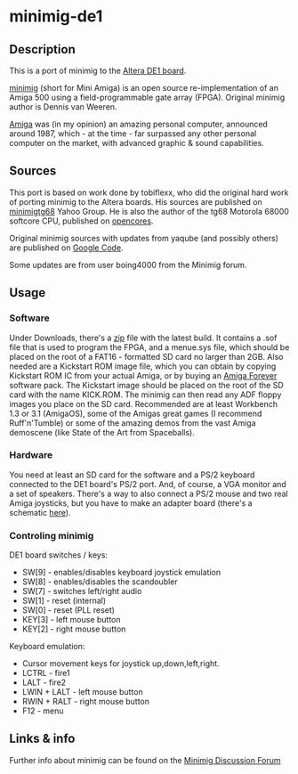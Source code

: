 # minimig-de1


## Description

This is a port of minimig to the [Altera DE1 board](http://www.altera.com/education/univ/materials/boards/de1/unv-de1-board.html).

[minimig](http://en.wikipedia.org/wiki/Minimig) (short for Mini Amiga) is an open source re-implementation of an Amiga 500 using a field-programmable gate array (FPGA). Original minimig author is Dennis van Weeren.

[Amiga](http://en.wikipedia.org/wiki/Amiga_500) was (in my opinion) an amazing personal computer, announced around 1987, which - at the time - far surpassed any other personal computer on the market, with advanced graphic & sound capabilities.


## Sources

This port is based on work done by tobiflexx, who did the original hard work of porting minimig to the Altera boards. His sources are published on [minimigtg68](http://gamesource.groups.yahoo.com/group/minimigtg68) Yahoo Group. He is also the author of the tg68 Motorola 68000 softcore CPU, published on [opencores](http://opencores.org/project,tg68).

Original minimig sources with updates from yaqube (and possibly others) are published on [Google Code](http://code.google.com/p/minimig/).

Some updates are from user boing4000 from the Minimig forum.


## Usage

### Software
Under Downloads, there's a [zip](https://github.com/downloads/rkrajnc/minimig-de1/minimig-de1-config-latest.zip) file with the latest build. It contains a .sof file that is used to program the FPGA, and a menue.sys file, which should be placed on the root of a FAT16 - formatted SD card no larger than 2GB.
Also needed are a Kickstart ROM image file, which you can obtain by copying Kickstart ROM IC from your actual Amiga, or by buying an [Amiga Forever](http://www.amigaforever.com/) software pack. The Kickstart image should be placed on the root of the SD card with the name KICK.ROM.
The minimig can then read any ADF floppy images you place on the SD card. Recommended are at least Workbench 1.3 or 3.1 (AmigaOS), some of the Amigas great games (I recommend Ruff'n'Tumble) or some of the amazing demos from the vast Amiga demoscene (like State of the Art from Spaceballs).

### Hardware
You need at least an SD card for the software and a PS/2 keyboard connected to the DE1 board's PS/2 port. And, of course, a VGA monitor and a set of speakers. There's a way to also connect a PS/2 mouse and two real Amiga joysticks, but you have to make an adapter board (there's a schematic [here](https://github.com/rkrajnc/minimig-de1/tree/master/minimig-src/minimigtg68/other)).

### Controling minimig
DE1 board switches / keys:
- SW[9] - enables/disables keyboard joystick emulation
- SW[8] - enables/disables the scandoubler
- SW[7] - switches left/right audio
- SW[1] - reset (internal)
- SW[0] - reset (PLL reset)
- KEY[3] - left mouse button
- KEY[2] - right mouse button

Keyboard emulation:
- Cursor movement keys for joystick up,down,left,right.
- LCTRL - fire1
- LALT - fire2
- LWIN + LALT - left mouse button
- RWIN + RALT - right mouse button
- F12 - menu


## Links & info
Further info about minimig can be found on the [Minimig Discussion Forum](http://www.minimig.net/)
